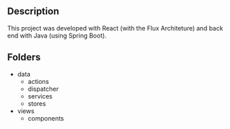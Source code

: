 ## Description

This project was developed with React (with the Flux Architeture) and back end with Java (using Spring Boot).

## Folders
<ul>
  <li>data
    <ul>
      <li>actions</li>
      <li>dispatcher</li>
      <li>services</li>
      <li>stores</li>
    </ul>
  </li>
  <li>views
    <ul>
      <li>components</li>
    </ul>
  </li>
</ul>
